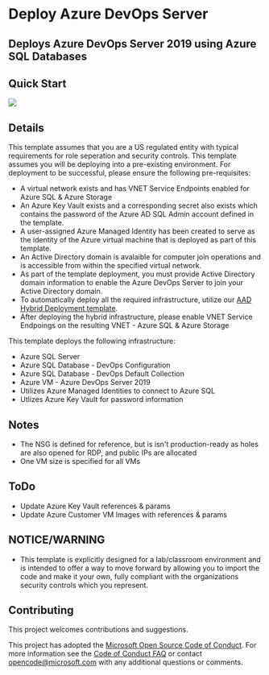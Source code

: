 # Deploy Azure DevOps Server
## Deploys Azure DevOps Server 2019 using Azure SQL Databases
## Quick Start

<a href="https://portal.azure.us/#create/Microsoft.Template/uri/https%3A%2F%2Fraw.githubusercontent.com%2Fusri%2Fdeploy_DevOps_Server_AzureSQL%2Fmaster%2Faad-hybrid-lab%2Fdeploy.json" target="_blank"><img src="http://azuredeploy.net/deploybutton.png"/></a>

## Details
This template assumes that you are a US regulated entity with typical requirements for role seperation and security controls.  This template assumes you will be deploying into a pre-existing environment.  For deployment to be successful, please ensure the following pre-requisites:

* A virtual network exists and has VNET Service Endpoints enabled for Azure SQL & Azure Storage
* An Azure Key Vault exists and a corresponding secret also exists which contains the password of the Azure AD SQL Admin account defined in the template.
 * A user-assigned Azure Managed Identity has been created to serve as the identity of the Azure virtual machine that is deployed as part of this template.
* An Active Directory domain is avalaible for computer join operations and is accessible from within the specified virtual network.
 * As part of the template deployment, you must provide Active Directory domain information to enable the Azure DevOps Server to join your Active Directory domain.
* To automatically deploy all the required infrastructure, utilize our <a href="https://github.com/Microsoft/aad-hybrid-lab" target="_blank">AAD Hybrid Deployment template</a>.
 * After deploying the hybrid infrastructure, please enable VNET Service Endpoings on the resulting VNET - Azure SQL & Azure Storage

This template deploys the following infrastructure:

* Azure SQL Server
 * Azure SQL Database - DevOps Configuration
 * Azure SQL Database - DevOps Default Collection
* Azure VM - Azure DevOps Server 2019
 * Utilizes Azure Managed Identities to connect to Azure SQL
 * Utlizes Azure Key Vault for password information

## Notes
* The NSG is defined for reference, but is isn't production-ready as holes are also opened for RDP, and public IPs are allocated
* One VM size is specified for all VMs

## ToDo
* Update Azure Key Vault references & params
* Update Azure Customer VM Images with references & params

## NOTICE/WARNING
* This template is explicitly designed for a lab/classroom environment and is intended to offer a way to move forward by allowing you to import the code and make it your own, fully compliant with the organizations security controls which you represent.
 
## Contributing

This project welcomes contributions and suggestions.

This project has adopted the [Microsoft Open Source Code of Conduct](https://opensource.microsoft.com/codeofconduct/).
For more information see the [Code of Conduct FAQ](https://opensource.microsoft.com/codeofconduct/faq/) or
contact [opencode@microsoft.com](mailto:opencode@microsoft.com) with any additional questions or comments.